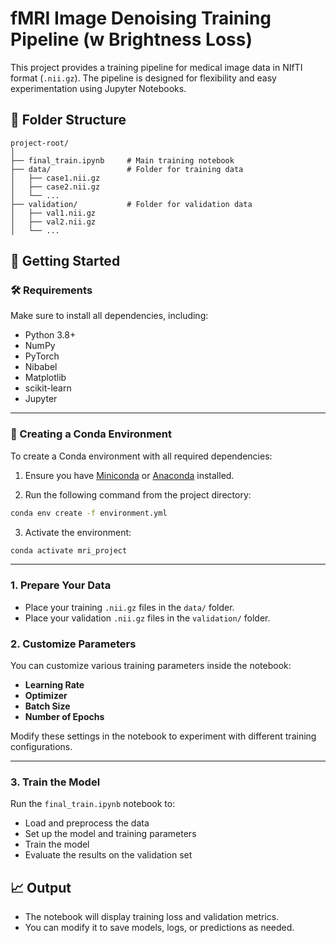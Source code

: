 # fMRI Image Denoising Training Pipeline (w Brightness Loss)

This project provides a training pipeline for medical image data in NIfTI format (`.nii.gz`). The pipeline is designed for flexibility and easy experimentation using Jupyter Notebooks.

## 📁 Folder Structure

```
project-root/
│
├── final_train.ipynb     # Main training notebook
├── data/                 # Folder for training data
│   ├── case1.nii.gz
│   ├── case2.nii.gz
│   └── ...
├── validation/           # Folder for validation data
│   ├── val1.nii.gz
│   ├── val2.nii.gz
│   └── ...
```

## 🚀 Getting Started

### 🛠 Requirements

Make sure to install all dependencies, including:

* Python 3.8+
* NumPy
* PyTorch
* Nibabel
* Matplotlib
* scikit-learn
* Jupyter

---

### 🧪 Creating a Conda Environment

To create a Conda environment with all required dependencies:

1. Ensure you have [Miniconda](https://docs.conda.io/en/latest/miniconda.html) or [Anaconda](https://www.anaconda.com/) installed.

2. Run the following command from the project directory:

```bash
conda env create -f environment.yml
```

3. Activate the environment:

```bash
conda activate mri_project
```

---

### 1. Prepare Your Data

* Place your training `.nii.gz` files in the `data/` folder.
* Place your validation `.nii.gz` files in the `validation/` folder.

### 2. Customize Parameters

You can customize various training parameters inside the notebook:

* **Learning Rate**
* **Optimizer**
* **Batch Size**
* **Number of Epochs**

Modify these settings in the notebook to experiment with different training configurations.

---

### 3. Train the Model

Run the `final_train.ipynb` notebook to:

* Load and preprocess the data
* Set up the model and training parameters
* Train the model
* Evaluate the results on the validation set



## 📈 Output

* The notebook will display training loss and validation metrics.
* You can modify it to save models, logs, or predictions as needed.
